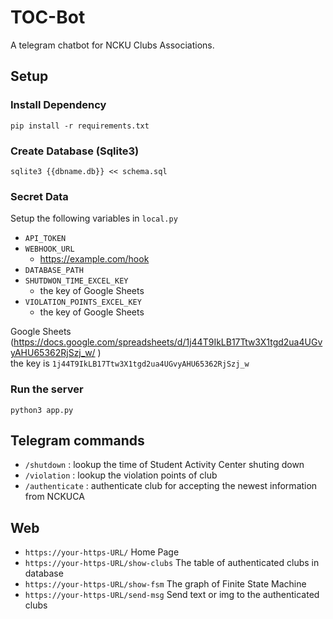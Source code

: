 # TOC-Bot

A telegram chatbot for NCKU Clubs Associations.

## Setup

### Install Dependency

```
pip install -r requirements.txt
```

### Create Database (Sqlite3)
```
sqlite3 {{dbname.db}} << schema.sql
```
### Secret Data

Setup the following variables in `local.py`
- `API_TOKEN`
- `WEBHOOK_URL` 
  - https://example.com/hook
- `DATABASE_PATH` 
- `SHUTDWON_TIME_EXCEL_KEY` 
  - the key of Google Sheets
- `VIOLATION_POINTS_EXCEL_KEY`
  - the key of Google Sheets

Google Sheets (https://docs.google.com/spreadsheets/d/1j44T9IkLB17Ttw3X1tgd2ua4UGvyAHU65362RjSzj_w/ )  
the key is `1j44T9IkLB17Ttw3X1tgd2ua4UGvyAHU65362RjSzj_w`

### Run the server
```
python3 app.py
```

## Telegram commands
- `/shutdown` : lookup the time of Student Activity Center shuting down
- `/violation` : lookup the violation points of club
- `/authenticate` : authenticate club for accepting the newest information from NCKUCA

## Web
- `https://your-https-URL/` Home Page
- `https://your-https-URL/show-clubs` The table of authenticated clubs in database
- `https://your-https-URL/show-fsm` The graph of Finite State Machine
- `https://your-https-URL/send-msg` Send text or img to the authenticated clubs







